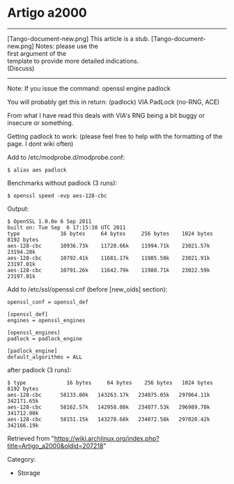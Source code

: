 Artigo a2000
============

  ------------------------ ------------------------ ------------------------
  [Tango-document-new.png] This article is a stub.  [Tango-document-new.png]
                           Notes: please use the    
                           first argument of the    
                           template to provide more 
                           detailed indications.    
                           (Discuss)                
  ------------------------ ------------------------ ------------------------

Note: If you issue the command: openssl engine padlock

You will probably get this in return: (padlock) VIA PadLock (no-RNG,
ACE)

From what I have read this deals with VIA's RNG being a bit buggy or
insecure or something.

Getting padlock to work: (please feel free to help with the formatting
of the page. I dont wiki often)

Add to /etc/modprobe.d/modprobe.conf:

    $ alias aes padlock

Benchmarks without padlock (3 runs):

    $ openssl speed -evp aes-128-cbc

Output:

    $ OpenSSL 1.0.0e 6 Sep 2011
    built on: Tue Sep  6 17:15:38 UTC 2011
    type             16 bytes     64 bytes     256 bytes    1024 bytes   8192 bytes
    aes-128-cbc      10936.73k    11720.66k    11994.71k    23021.57k    23194.28k
    aes-128-cbc      10792.41k    11681.17k    11985.58k    23021.91k    23197.01k
    aes-128-cbc      10791.26k    11642.79k    11980.71k    23022.59k    23197.01k

Add to /etc/ssl/openssl.cnf (before [new_oids] section):

    openssl_conf = openssl_def

    [openssl_def]
    engines = openssl_engines

    [openssl_engines]
    padlock = padlock_engine

    [padlock_engine]
    default_algorithms = ALL

after padlock (3 runs):

    $ type             16 bytes     64 bytes    256 bytes   1024 bytes   8192 bytes
    aes-128-cbc      58133.80k   143263.17k   234075.05k   297064.11k   342171.65k
    aes-128-cbc      58162.57k   142958.08k   234077.53k   296989.70k   341712.90k
    aes-128-cbc      58151.15k   143278.68k   234072.58k   297020.42k   342166.19k

Retrieved from
"https://wiki.archlinux.org/index.php?title=Artigo_a2000&oldid=207218"

Category:

-   Storage
